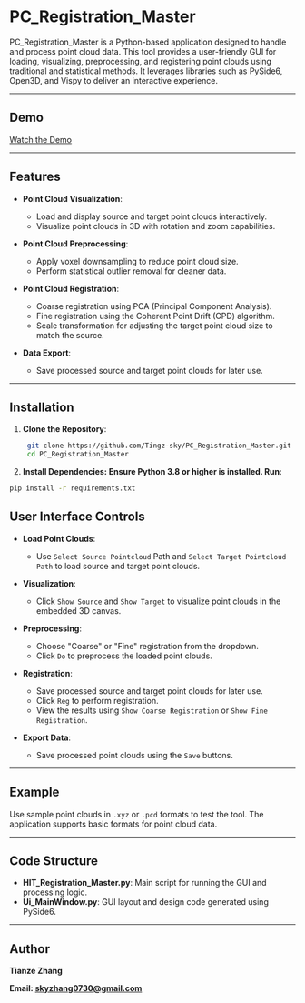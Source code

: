# PC_Registration_Master

PC_Registration_Master is a Python-based application designed to handle and process point cloud data. This tool provides a user-friendly GUI for loading, visualizing, preprocessing, and registering point clouds using traditional and statistical methods. It leverages libraries such as PySide6, Open3D, and Vispy to deliver an interactive experience.

---

## Demo
[Watch the Demo](https://youtu.be/GL3_LzYjsdU)


---

## Features

- **Point Cloud Visualization**: 
  - Load and display source and target point clouds interactively.
  - Visualize point clouds in 3D with rotation and zoom capabilities.

- **Point Cloud Preprocessing**:
  - Apply voxel downsampling to reduce point cloud size.
  - Perform statistical outlier removal for cleaner data.

- **Point Cloud Registration**:
  - Coarse registration using PCA (Principal Component Analysis).
  - Fine registration using the Coherent Point Drift (CPD) algorithm.
  - Scale transformation for adjusting the target point cloud size to match the source.

- **Data Export**:
  - Save processed source and target point clouds for later use.
---


## Installation

1. **Clone the Repository**:
   ```bash
    git clone https://github.com/Tingz-sky/PC_Registration_Master.git
    cd PC_Registration_Master
   ```
   
2. **Install Dependencies: Ensure Python 3.8 or higher is installed. Run**:
  ```bash
  pip install -r requirements.txt
  ```


## User Interface Controls
- **Load Point Clouds**: 
  - Use ``Select Source Pointcloud`` Path and ``Select Target Pointcloud Path`` to load source and target point clouds.

- **Visualization**:
  - Click ``Show Source`` and ``Show Target`` to visualize point clouds in the embedded 3D canvas.

- **Preprocessing**:
  - Choose "Coarse" or "Fine" registration from the dropdown.
  - Click ``Do`` to preprocess the loaded point clouds.

- **Registration**:
  - Save processed source and target point clouds for later use.
  - Click ``Reg`` to perform registration.
  - View the results using ``Show Coarse Registration`` or ``Show Fine Registration``.
 
- **Export Data**:
  - Save processed point clouds using the ``Save`` buttons.
---

## Example

Use sample point clouds in ``.xyz`` or ``.pcd`` formats to test the tool. The application supports basic formats for point cloud data.

---

## Code Structure
- **HIT_Registration_Master.py**: Main script for running the GUI and processing logic.
- **Ui_MainWindow.py**: GUI layout and design code generated using PySide6.

---

## Author
**Tianze Zhang**

**Email: skyzhang0730@gmail.com**

